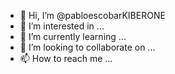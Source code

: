 - 👋 Hi, I’m @pabloescobarKIBERONE
- 👀 I’m interested in ...
- 🌱 I’m currently learning ...
- 💞️ I’m looking to collaborate on ...
- 📫 How to reach me ...

<!---
pabloescobarKIBERONE/pabloescobarKIBERONE is a ✨ special ✨ repository because its `README.md` (this file) appears on your GitHub profile.
You can click the Preview link to take a look at your changes.
--->

